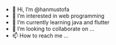 - 👋 Hi, I’m @hanmustofa
- 👀 I’m interested in web programming
- 🌱 I’m currently learning java and flutter
- 💞️ I’m looking to collaborate on ...
- 📫 How to reach me ...

<!---
hanmustofa/hanmustofa is a ✨ special ✨ repository because its `README.md` (this file) appears on your GitHub profile.
You can click the Preview link to take a look at your changes.
--->
